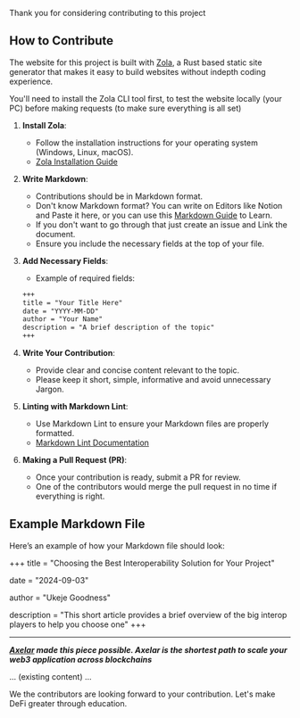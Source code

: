 Thank you for considering contributing to this project

## How to Contribute

The website for this project is built with [Zola](https://www.getzola.org), a Rust based static site generator that
makes it easy to build websites without indepth coding experience.

You'll need to install the Zola CLI tool first, to test the website locally (your PC) before making requests (to make
sure everything is all set)

1. **Install Zola**:
    - Follow the installation instructions for your operating system (Windows, Linux, macOS).
    - [Zola Installation Guide](https://www.getzola.org/documentation/getting-started/installation/)

2. **Write Markdown**:
    - Contributions should be in Markdown format.
    - Don't know Markdown format? You can write on Editors like Notion and Paste it here, or you can use
      this [Markdown Guide](https://www.markdownguide.org/) to Learn.
    - If you don't want to go through that just create an issue and Link the document.
    - Ensure you include the necessary fields at the top of your file.

3. **Add Necessary Fields**:
    - Example of required fields:
   ```markdown
   +++
   title = "Your Title Here"
   date = "YYYY-MM-DD"
   author = "Your Name"
   description = "A brief description of the topic"
   +++
   ```

4. **Write Your Contribution**:
    - Provide clear and concise content relevant to the topic.
    - Please keep it short, simple, informative and avoid unnecessary Jargon.

5. **Linting with Markdown Lint**:
    - Use Markdown Lint to ensure your Markdown files are properly formatted.
    - [Markdown Lint Documentation](https://github.com/markdownlint/markdownlint)

6. **Making a Pull Request (PR)**:
    - Once your contribution is ready, submit a PR for review.
    - One of the contributors would merge the pull request in no time if everything is right.

## Example Markdown File

Here’s an example of how your Markdown file should look:

+++
title = "Choosing the Best Interoperability Solution for Your Project"

date = "2024-09-03"

author = "Ukeje Goodness"

description = "This short article provides a brief overview of the big interop players to help you choose one"
+++

---

_**[Axelar](axelar.network) made this piece possible. Axelar is the shortest path to scale your web3 application across
blockchains**_

... (existing content) ...

We the contributors are looking forward to your contribution. Let's make DeFi greater through education.